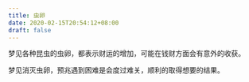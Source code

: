```yaml
---
title: 虫卵
date: 2020-02-15T20:54:12+08:00
draft: false
---
```


梦见各种昆虫的虫卵，都表示财运的增加，可能在钱财方面会有意外的收获。<br>


梦见消灭虫卵，预兆遇到困难是会度过难关，顺利的取得想要的结果。<br>

